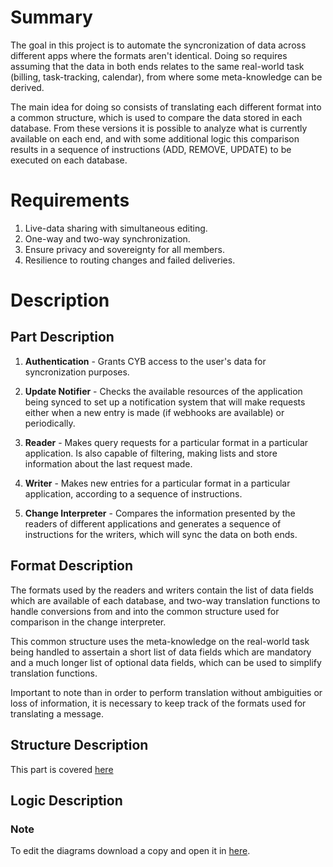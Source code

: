 # Summary

The goal in this project is to automate the syncronization of data across different apps where the formats aren't identical. Doing so requires assuming that the data in both ends relates to the same real-world task (billing, task-tracking, calendar), from where some meta-knowledge can be derived.

The main idea for doing so consists of translating each different format into a common structure, which is used to compare the data stored in each database. From these versions it is possible to analyze what is currently available on each end, and with some additional logic this comparison results in a sequence of instructions (ADD, REMOVE, UPDATE) to be executed on each database.

# Requirements

1. Live-data sharing with simultaneous editing.
2. One-way and two-way synchronization.
3. Ensure privacy and sovereignty for all members.
4. Resilience to routing changes and failed deliveries.

# Description

## Part Description

1. **Authentication** - Grants CYB access to the user's data for syncronization purposes.

2. **Update Notifier** - Checks the available resources of the application being synced to set up a notification system that will make requests either when a new entry is made (if webhooks are available) or periodically.

4. **Reader** - Makes query requests for a particular format in a particular application. Is also capable of filtering, making lists and store information about the last request made.

5. **Writer** - Makes new entries for a particular format in a particular application, according to a sequence of instructions.

6. **Change Interpreter** - Compares the information presented by the readers of different applications and generates a sequence of instructions for the writers, which will sync the data on both ends. 

## Format Description

The formats used by the readers and writers contain the list of data fields which are available of each database, and two-way translation functions to handle conversions from and into the common structure used for comparison in the change interpreter.

This common structure uses the meta-knowledge on the real-world task being handled to assertain a short list of data fields which are mandatory and a much longer list of optional data fields, which can be used to simplify translation functions.

Important to note than in order to perform translation without ambiguities or loss of information, it is necessary to keep track of the formats used for translating a message.

## Structure Description

This part is covered [here](https://github.com/pondersource/CYB/blob/main/Design%20Information/Structure.md)

## Logic Description



### Note

To edit the diagrams download a copy and open it in [here](https://app.diagrams.net/).
